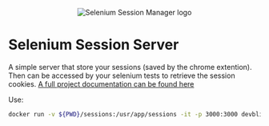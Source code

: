 <p align="center">
    <img src="https://blinq.io/wp-content/uploads/2022/06/Blinqio128_128.png" alt="Selenium Session Manager logo">
</p>

# Selenium Session Server
A simple server that store your sessions (saved by the chrome extention).
Then can be accessed by your selenium tests to retrieve the session cookies.
[A full project documentation can be found here](https://github.com/blinq-io/selenium-session-manager)

Use:
```bash
docker run -v ${PWD}/sessions:/usr/app/sessions -it -p 3000:3000 devblinq/selenium-session
```

